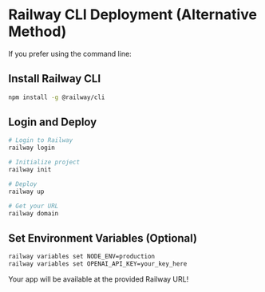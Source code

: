 # Railway CLI Deployment (Alternative Method)

If you prefer using the command line:

## Install Railway CLI
```bash
npm install -g @railway/cli
```

## Login and Deploy
```bash
# Login to Railway
railway login

# Initialize project
railway init

# Deploy
railway up

# Get your URL
railway domain
```

## Set Environment Variables (Optional)
```bash
railway variables set NODE_ENV=production
railway variables set OPENAI_API_KEY=your_key_here
```

Your app will be available at the provided Railway URL!